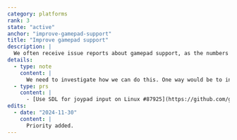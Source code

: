 ```yaml
---
category: platforms
rank: 3
state: "active"
anchor: "improve-gamepad-support"
title: "Improve gamepad support"
description: |
  We often receive issue reports about gamepad support, as the numbers of gamepads never cease to increase. As we wish to support as many input devices as possible, we want to work towards better support.
details:
  - type: note
    content: |
      We need to investigate how we can do this. One way would be to incorporate more code from SDL, or to integrate SDL_input directly in the engine.
  - type: prs
    content: |
      - [Use SDL for joypad input on Linux #87925](https://github.com/godotengine/godot/pull/87925)
edits:
  - date: "2024-11-30"
    content: |
      Priority added.
---
```

